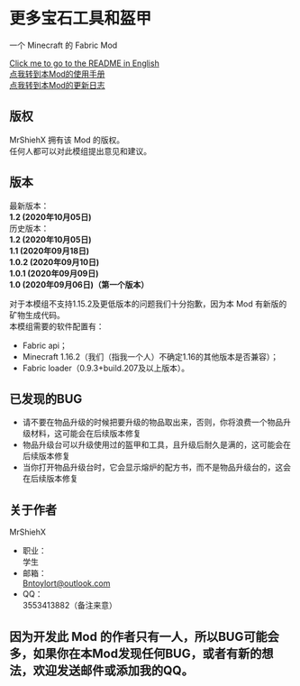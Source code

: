 # 更多宝石工具和盔甲
一个 Minecraft 的 Fabric Mod

[Click me to go to the README in English](https://github.com/MrShieh-X/more-gems-tools-armor/blob/master/README.md) <br/>
[点我转到本Mod的使用手册](https://github.com/MrShieh-X/more-gems-tools-armor/blob/master/manual-zh.md) <br/>
[点我转到本Mod的更新日志](https://github.com/MrShieh-X/more-gems-tools-armor/blob/master/update_logs-zh.md) <br/>
## 版权
MrShiehX 拥有该 Mod 的版权。<br/>
任何人都可以对此模组提出意见和建议。
## 版本
最新版本：<br/>
<b>1.2 (2020年10月05日)</b><br/>
历史版本：<br/>
<b>1.2 (2020年10月05日)</b><br/>
<b>1.1 (2020年09月18日)</b><br/>
<b>1.0.2 (2020年09月10日)</b><br/>
<b>1.0.1 (2020年09月09日)</b><br/>
<b>1.0 (2020年09月06日)（第一个版本）</b><br/>

对于本模组不支持1.15.2及更低版本的问题我们十分抱歉，因为本 Mod 有新版的矿物生成代码。<br/>
本模组需要的软件配置有：
* Fabric api；
* Minecraft 1.16.2（我们（指我一个人）不确定1.16的其他版本是否兼容）；
* Fabric loader（0.9.3+build.207及以上版本）。

## 已发现的BUG
- 请不要在物品升级的时候把要升级的物品取出来，否则，你将浪费一个物品升级材料，这可能会在后续版本修复
- 物品升级台可以升级使用过的盔甲和工具，且升级后耐久是满的，这可能会在后续版本修复
- 当你打开物品升级台时，它会显示熔炉的配方书，而不是物品升级台的，这会在后续版本修复

## 关于作者
MrShiehX<br/>
- 职业：<br/>
学生<br/>
- 邮箱：<br/>
Bntoylort@outlook.com<br/>
- QQ：<br/>
3553413882（备注来意）<br/>

## 因为开发此 Mod 的作者只有一人，所以BUG可能会多，如果你在本Mod发现任何BUG，或者有新的想法，欢迎发送邮件或添加我的QQ。
